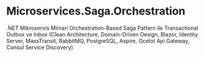 # Microservices.Saga.Orchestration
.NET Mikroservis Mimari Orchestration-Based Saga Pattern ile Transactional Outbox ve Inbox (Clean Architecture, Domain-Driven Design, Blazor, Identity Server, MassTransit, RabbitMQ, PostgreSQL, Aspire, Ocelot Api Gateway, Consul Service Discovery)
